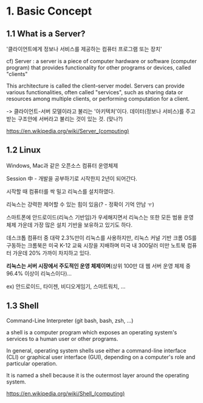 # 1. Basic Concept
## 1.1 What is a Server?
'클라이언트에게 정보나 서비스를 제공하는 컴퓨터 프로그램 또는 장치'


cf)
Server : a server is a piece of computer hardware or software (computer program) that provides functionality for other programs or devices, called "clients"

This architecture is called the client–server model. Servers can provide various functionalities, often called "services", such as sharing data or resources among multiple clients, or performing computation for a client.

-> 클라이언트-서버 모델이라고 불리는 '아키텍처'이다. 데이터(정보나 서비스)를 주고 받는 구조안에 서버라고 불리는 것이 있는 것. (맞나?)

https://en.wikipedia.org/wiki/Server_(computing)

## 1.2 Linux
Windows, Mac과 같은 오픈소스 컴퓨터 운영체제

Session 中 - 개발을 공부하기로 시작한지 2년이 되어간다. 

시작할 때 컴퓨터를 싹 밀고 리눅스를 설치하였다.

리눅스는 강력한 제어할 수 있는 힘이 있음(? - 정확이 기억 안남 ㅜ)

스마트폰에 안드로이드(리눅스 기반임)가 우세해지면서 리눅스는 또한 모든 범용 운영 체제 가운데 가장 많은 설치 기반을 보유하고 있기도 하다. 

데스크톱 컴퓨터 중 대략 2.3%만이 리눅스를 사용하지만, 리눅스 커널 기반 크롬 OS를 구동하는 크롬북은 미국 K-12 교육 시장을 지배하며 미국 내 300달러 미만 노트북 컴퓨터 가운데 20% 가까이 차지하고 있다.

<Strong>리눅스는 서버 시장에서 주도적인 운영 체제이며</Strong>(상위 100만 대 웹 서버 운영 체제 중 96.4% 이상이 리눅스이다)...

ex) 안드로이드, 타이젠, 비디오게임기, 스마트워치, ...

## 1.3 Shell
Command-Line Interpreter (git bash, bash, zsh, ...)

a shell is a computer program which exposes an operating system's services to a human user or other programs. 

In general, operating system shells use either a command-line interface (CLI) or graphical user interface (GUI), depending on a computer's role and particular operation. 

It is named a shell because it is the outermost layer around the operating system.

https://en.wikipedia.org/wiki/Shell_(computing)
